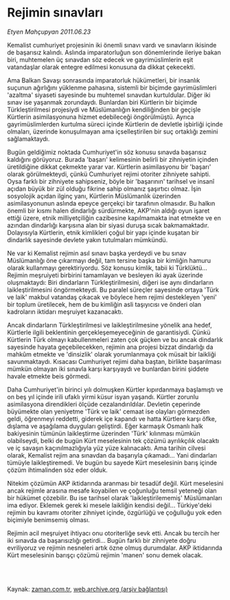 # Rejimin sınavları

*Etyen Mahçupyan 2011.06.23*

<td class="columnist-detail">
<p>Kemalist cumhuriyet projesinin iki önemli sınavı vardı ve sınavların ikisinde de başarısız kalındı. Aslında imparatorluğun son dönemlerinde ileriye bakan biri, muhtemelen üç sınavdan söz edecek ve gayrimüslimlerin eşit vatandaşlar olarak entegre edilmesi konusuna da dikkat çekecekti.</p>
<p>
<div id="haberMetinDiv">
<p>Ama Balkan Savaşı sonrasında imparatorluk hükümetleri, bir insanlık suçunun ağırlığını yüklenme pahasına, sistemli bir biçimde gayrimüslimleri 'azaltma' siyaseti sayesinde bu muhtemel sınavdan kurtuldular. Diğer iki sınav ise yaşanmak zorundaydı. Bunlardan biri Kürtlerin bir biçimde Türkleştirilmesi projesiydi ve Müslümanlığın kendiliğinden bir geçişle Kürtlerin asimilasyonuna hizmet edebileceği öngörülmüştü. Ayrıca gayrimüslimlerden kurtulma süreci içinde Kürtlerin de devletle işbirliği içinde olmaları, üzerinde konuşulmayan ama içselleştirilen bir suç ortaklığı zemini sağlamaktaydı.
<p>Bugün geldiğimiz noktada Cumhuriyet'in söz konusu sınavda başarısız kaldığını görüyoruz. Burada 'başarı' kelimesinin belirli bir zihniyetin içinden üretildiğine dikkat çekmekte yarar var. Kürtlerin asimilasyonu bir 'başarı' olarak görülmekteydi, çünkü Cumhuriyet rejimi otoriter zihniyete sahipti. Oysa farklı bir zihniyete sahipseniz, böyle bir 'başarının' tarihsel ve insanî açıdan büyük bir zül olduğu fikrine sahip olmanız şaşırtıcı olmaz. İşin sosyolojik açıdan ilginç yanı, Kürtlerin Müslümanlık üzerinden asimilasyonunun aslında epeyce gerçekçi bir tarafının olmasıdır. Bu halkın önemli bir kısmı halen dindarlığı sürdürmekte, AKP'nin aldığı oyun işaret ettiği üzere, etnik milliyetçiliğin cazibesine kapılmamakta inat etmekte ve en azından dindarlığı karşısına alan bir siyasi duruşa sıcak bakmamaktadır. Dolayısıyla Kürtlerin, etnik kimlikleri çoğul bir yapı içinde kuşatan bir dindarlık sayesinde devlete yakın tutulmaları mümkündü.
<p>Ne var ki Kemalist rejimin asıl sınavı başka yerdeydi ve bu sınav Müslümanlığı öne çıkarmayı değil, tam tersine başka bir kimliğin hamuru olarak kullanmayı gerektiriyordu. Söz konusu kimlik, tabii ki Türklüktü... Rejimin meşruiyeti birbirini tamamlayan ve besleyen iki ayak üzerinde oluşmaktaydı: Biri dindarların Türkleştirilmesini, diğeri ise aynı dindarların laikleştirilmesini öngörmekteydi. Bu paralel süreçler sayesinde ortaya 'Türk ve laik' makbul vatandaş çıkacak ve böylece hem rejimi destekleyen 'yeni' bir toplum üretilecek, hem de bu kimliğin asli taşıyıcısı ve önderi olan kadroların iktidarı meşruiyet kazanacaktı.
<p>Ancak dindarların Türkleştirilmesi ve laikleştirilmesine yönelik ana hedef, Kürtlerle ilgili beklentinin gerçekleşemeyeceğinin de garantisiydi. Çünkü Kürtlerin Türk olmayı kabullenmeleri zaten çok güçken ve bu ancak dindarlık sayesinde hayata geçebilecekken, rejimin ana projesi bizzat dindarlığı da mahkûm etmekte ve 'dinsizlik' olarak yorumlanmaya çok müsait bir laikliği savunmaktaydı. Kısacası Cumhuriyet rejimi daha baştan, birlikte başarılması mümkün olmayan iki sınavla karşı karşıyaydı ve bunlardan birini şiddete havale etmekte beis görmedi.
<p>Daha Cumhuriyet'in birinci yılı dolmuşken Kürtler kıpırdanmaya başlamıştı ve on beş yıl içinde irili ufaklı yirmi küsur isyan yaşandı. Kürtler zorunlu asimilasyona direndikleri ölçüde cezalandırıldılar. Devletin çeperinde büyümekte olan yeniyetme 'Türk ve laik' cemaat ise olayları görmezden geldi, öğrenmeyi reddetti, giderek içe kapandı ve hatta Kürtlere karşı öfke, dışlama ve aşağılama duyguları geliştirdi. Eğer karmaşık Osmanlı halk bakiyesinin tümünün laikleştirme üzerinden 'Türk' kılınması mümkün olabilseydi, belki de bugün Kürt meselesinin tek çözümü ayrılıkçılık olacaktı ve iç savaşın kaçınılmazlığıyla yüz yüze kalınacaktı. Ama tarihin cilvesi olarak, Kemalist rejim ana sınavdan da başarıyla çıkamadı... Yani dindarları tümüyle laikleştiremedi. Ve bugün bu sayede Kürt meselesinin barış içinde çözüm ihtimalinden söz eder olduk.
<p>Nitekim çözümün AKP iktidarında aranması bir tesadüf değil. Kürt meselesini ancak rejimle arasına mesafe koyabilen ve çoğunluğu temsil yeteneği olan bir hükümet çözebilir. Bu ise tarihsel olarak 'laikleştirilememiş' Müslümanları ima ediyor. Eklemek gerek ki mesele laikliğin kendisi değil... Türkiye'deki rejimin bu kavramı otoriter zihniyet içinde, özgürlüğü ve çoğulluğu yok eden biçimiyle benimsemiş olması.
<p>Rejimin acil meşruiyet ihtiyacı onu otoriterliğe sevk etti. Ancak bu tercih her iki sınavda da başarısızlığı getirdi... Bugün farklı bir zihniyete doğru evriliyoruz ve rejimin nesneleri artık özne olmuş durumdalar. AKP iktidarında Kürt meselesinin barışçı çözümü rejimin 'manen' sonu demek olacak. </p></p></p></p></p></p></p></div>
</p>


<p><br>
		 </br></p></td>

Kaynak: [zaman.com.tr](http://zaman.com.tr/yazar.do?yazino=1149947), [web.archive.org (arşiv bağlantısı)](http://web.archive.org/web/20110826164022/http://www.zaman.com.tr:80/yazar.do?yazino=1149947)
